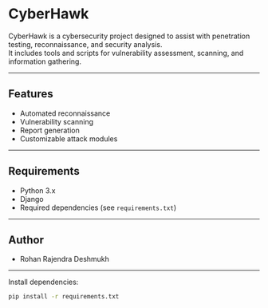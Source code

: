 # CyberHawk

CyberHawk is a cybersecurity project designed to assist with penetration testing, reconnaissance, and security analysis.  
It includes tools and scripts for vulnerability assessment, scanning, and information gathering.

---

## Features
- Automated reconnaissance
- Vulnerability scanning
- Report generation
- Customizable attack modules

---

## Requirements
- Python 3.x
- Django 
- Required dependencies (see `requirements.txt`)

---
## Author
- Rohan Rajendra Deshmukh

---
Install dependencies:
```bash
pip install -r requirements.txt


